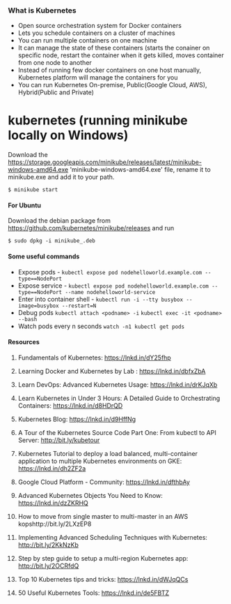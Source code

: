 ### What is Kubernetes
 - Open source orchestration system for Docker containers
 - Lets you schedule containers on a cluster of machines
 - You can run multiple containers on one machine
 - It can manage the state of these containers (starts the conainer on specific node, restart the container when it gets killed, moves container from one node to another 
 - Instead of running few docker containers on one host manually, Kubernetes platform will manage the containers for you
 - You can run Kubernetes On-premise, Public(Google Cloud, AWS), Hybrid(Public and Private)
 

# kubernetes (running minikube locally on Windows)
Download the https://storage.googleapis.com/minikube/releases/latest/minikube-windows-amd64.exe 'minikube-windows-amd64.exe' file, rename it to minikube.exe and add it to your path.

```
$ minikube start
```

#### For Ubuntu
Download the debian package from https://github.com/kubernetes/minikube/releases and run
```
$ sudo dpkg -i minikube_.deb
```

#### Some useful commands
- Expose pods - `kubectl expose pod nodehelloworld.example.com --type==NodePort`
- Expose service - `kubectl expose pod nodehelloworld.example.com --type==NodePort --name nodehelloworld-service`
- Enter into container shell - `kubectl run -i --tty busybox --image=busybox --restart=N`
- Debug pods
`kubectl attach <podname> -i`
`kubectl exec -it <podname> --bash`
- Watch pods every n seconds `watch -n1 kubectl get pods`
 

#### Resources
1. Fundamentals of Kubernetes: https://lnkd.in/dY25fhp

2. Learning Docker and Kubernetes by Lab
: https://lnkd.in/dbfxZbA

3. Learn DevOps: Advanced Kubernetes Usage: https://lnkd.in/drKJqXb

4. Learn Kubernetes in Under 3 Hours: A Detailed Guide to Orchestrating Containers: https://lnkd.in/d8HDrQD

5. Kubernetes Blog: https://lnkd.in/d9HffNg

6. A Tour of the Kubernetes Source Code Part One: From kubectl to API Server: http://bit.ly/kubetour

7. Kubernetes Tutorial to deploy a load balanced, multi-container application to multiple Kubernetes environments on GKE: https://lnkd.in/dh2ZF2a

8. Google Cloud Platform - Community: https://lnkd.in/dfthbAy

9. Advanced Kubernetes Objects You Need to Know: https://lnkd.in/dzZKRHQ

10. How to move from single master to multi-master in an AWS kopshttp://bit.ly/2LXzEP8

11. Implementing Advanced Scheduling Techniques with Kubernetes: http://bit.ly/2KkNzKb

12. Step by step guide to setup a multi-region Kubernetes app: http://bit.ly/2OCRfdQ

13. Top 10 Kubernetes tips and tricks: https://lnkd.in/dWJqQCs

14. 50 Useful Kubernetes Tools: https://lnkd.in/de5FBTZ
